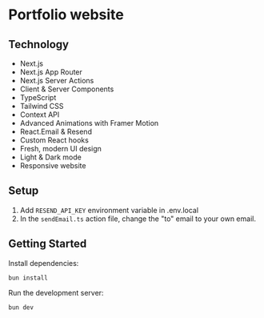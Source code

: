 # Portfolio website

## Technology

- Next.js
- Next.js App Router
- Next.js Server Actions
- Client & Server Components
- TypeScript
- Tailwind CSS
- Context API
- Advanced Animations with Framer Motion
- React.Email & Resend
- Custom React hooks
- Fresh, modern UI design
- Light & Dark mode
- Responsive website

## Setup

1. Add `RESEND_API_KEY` environment variable in .env.local
2. In the `sendEmail.ts` action file, change the "to" email to your own email.

## Getting Started

Install dependencies:

```bush
bun install
```

Run the development server:

```bash
bun dev
```

